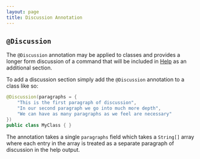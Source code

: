 ```yaml
---
layout: page
title: Discussion Annotation
---
```


## `@Discussion`

The `@Discussion` annotation may be applied to classes and provides a longer form discussion of a command that will be included in [Help](../help/) as an additional section.

To add a discussion section simply add the `@Discussion` annotation to a class like so:

```java
@Discussion(paragraphs = {
	"This is the first paragraph of discussion",
	"In our second paragraph we go into much more depth",
	"We can have as many paragraphs as we feel are necessary"})
public class MyClass { }```

The annotation takes a single `paragraphs` field which takes a `String[]` array where each entry in the array is treated as a separate paragraph of discussion in the help output.